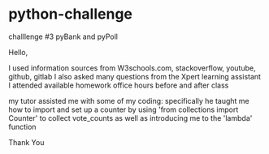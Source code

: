 # python-challenge

challlenge #3 pyBank and pyPoll

Hello, 


I used information sources from W3schools.com, stackoverflow, youtube, github, gitlab
I also asked many questions from the Xpert learning assistant
I attended available homework office hours before and after class

my tutor assisted me with some of my coding:
   specifically he taught me how to import and set up a counter by using 'from collections import Counter' to collect vote_counts
   as well as introducing me to the 'lambda' function

Thank You


